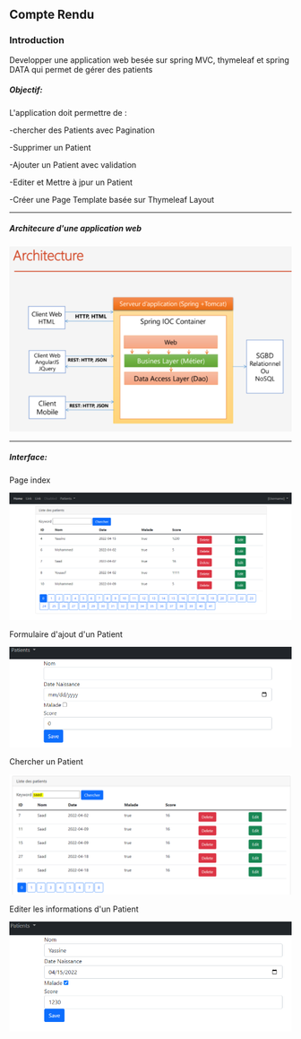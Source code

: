 <h2>Compte Rendu</h2>

<h3>Introduction</h3>
<p>Developper une application web besée sur spring
MVC, thymeleaf et spring DATA qui permet de gérer des patients</p>
<h5>Objectif:</h5>
<p>L'application doit permettre de :</p>
<p>-chercher des Patients avec Pagination</p>
<p>-Supprimer un Patient</p>
<p>-Ajouter un Patient avec validation</p>
<p>-Editer et Mettre à jpur un Patient</p>
<p>-Créer une Page Template basée sur Thymeleaf Layout</p>
<hr>
<h5>Architecure d'une application web</h5>
<img src="images/Capture1.png">

<hr>

<h5>Interface:</h5>
<p>Page index</p>
<img src="images/index.png">
<p>Formulaire d'ajout d'un Patient</p>
<img src="images/ajouter.PNG">
<p>Chercher un Patient</p>
<img src="images/Chercher.PNG">
<p>Editer les informations d'un Patient</p>
<img src="images/editer.PNG">